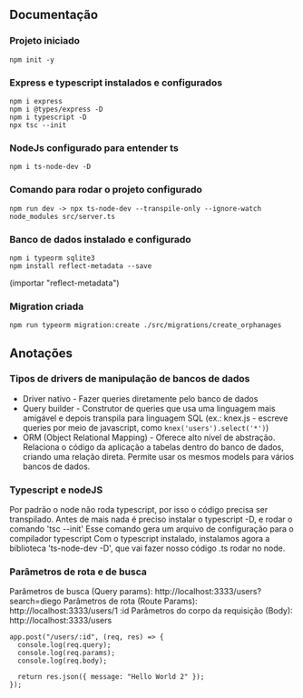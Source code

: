 ## Documentação

### Projeto iniciado

`npm init -y`

### Express e typescript instalados e configurados

```
npm i express
npm i @types/express -D
npm i typescript -D
npx tsc --init
```

### NodeJs configurado para entender ts

`npm i ts-node-dev -D`

### Comando para rodar o projeto configurado

`npm run dev -> npx ts-node-dev --transpile-only --ignore-watch node_modules src/server.ts`

### Banco de dados instalado e configurado

```
npm i typeorm sqlite3
npm install reflect-metadata --save
```

(importar "reflect-metadata")

### Migration criada

`npm run typeorm migration:create ./src/migrations/create_orphanages`

## Anotações

### Tipos de drivers de manipulação de bancos de dados

- Driver nativo - Fazer queries diretamente pelo banco de dados
- Query builder - Construtor de queries que usa uma linguagem mais amigável e depois transpila para linguagem SQL (ex.: knex.js - escreve queries por meio de javascript, como `knex('users').select('*')`)
- ORM (Object Relational Mapping) - Oferece alto nível de abstração. Relaciona o código da aplicação a tabelas dentro do banco de dados, criando uma relação direta. Permite usar os mesmos models para vários bancos de dados.

### Typescript e nodeJS

Por padrão o node não roda typescript, por isso o código precisa ser transpilado.
Antes de mais nada é preciso instalar o typescript -D, e rodar o comando 'tsc --init'
Esse comando gera um arquivo de configuração para o compilador typescript
Com o typescript instalado, instalamos agora a biblioteca 'ts-node-dev -D', que vai fazer nosso código .ts rodar no node.

### Parâmetros de rota e de busca

Parâmetros de busca (Query params): http://localhost:3333/users?search=diego
Parâmetros de rota (Route Params): http://localhost:3333/users/1 :id
Parâmetros do corpo da requisição (Body): http://localhost:3333/users

```
app.post("/users/:id", (req, res) => {
  console.log(req.query);
  console.log(req.params);
  console.log(req.body);

  return res.json({ message: "Hello World 2" });
});
```
